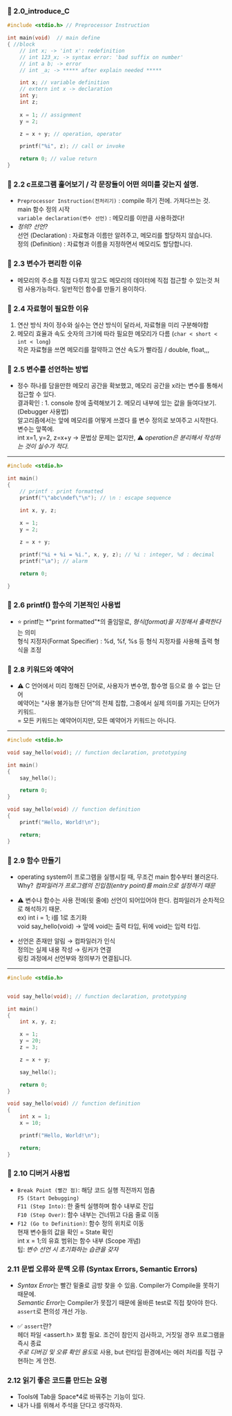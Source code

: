 ### 📌 2.0_introduce_C
``` c
#include <stdio.h> // Preprocessor Instruction

int main(void)  // main define
{ //block
    // int x; -> 'int x': redefinition
    // int 123_x; -> syntax error: 'bad suffix on number'
    // int a b; -> error
    // int _a; -> ***** after explain needed *****

    int x; // variable definition
    // extern int x -> declaration
    int y;
    int z;
    
    x = 1; // assignment
    y = 2;

    z = x + y; // operation, operator

    printf("%i", z); // call or invoke

    return 0; // value return
}
```
### 📌 2.2 c프로그램 훑어보기 / 각 문장들이 어떤 의미를 갖는지 설명.
- `Preprocessor Instruction(전처리기)` : compile 하기 전에. 가져다쓰는 것.  
  main 함수 정의 시작  
`variable declaration(변수 선언)` : 메모리를 이만큼 사용하겠다!  
- *정의? 선언?*  
  선언 (Declaration) : 자료형과 이름만 알려주고, 메모리를 할당하지 않습니다.  
  정의 (Definition) : 자료형과 이름을 지정하면서 메모리도 할당합니다.

### 📌 2.3 변수가 편리한 이유
- 메모리의 주소를 직접 다루지 않고도 메모리의 데이터에 직접 접근할 수 있는것 처럼 사용가능하다. 일반적인 함수를 만들기 용이하다.

### 📌 2.4 자료형이 필요한 이유
1. 연산 방식 차이
  정수와 실수는 연산 방식이 달라서, 자료형을 미리 구분해야함
2. 메모리 효율과 속도
  숫자의 크기에 따라 필요한 메모리가 다름 (`char < short < int < long`)  
  작은 자료형을 쓰면 메모리를 절약하고 연산 속도가 빨라짐 / double, float,,,

### 📌 2.5 변수를 선언하는 방법
- 정수 하나를 담을만한 메모리 공간을 확보했고, 메모리 공간을 x라는 변수를 통해서 접근할 수 있다.  
  결과확인 : 1. console 창에 출력해보기  2. 메모리 내부에 있는 값을 들여다보기. (Debugger 사용법)  
  알고리즘에서는 앞에 메모리를 어떻게 쓰겠다 를 변수 정의로 보여주고 시작한다. 변수는 앞쪽에.  
  int x=1, y=2, z=x+y -> 문법상 문제는 없지만, ⚠️ *operation은 분리해서 작성하는 것이 실수가 적다.*
---
``` c
#include <stdio.h>

int main()
{
    // printf : print formatted
    printf("\"abc\ndef\"\n"); // \n : escape sequence
    
    int x, y, z;

    x = 1;
    y = 2;

    z = x + y;

    printf("%i + %i = %i.", x, y, z); // %i : integer, %d : decimal
    printf("\a"); // alarm

    return 0;

}

```
### 📌 2.6 printf() 함수의 기본적인 사용법
- ⭐️ printf는 *"print formatted"*의 줄임말로, *형식(format)을 지정해서 출력한다*는 의미  
  형식 지정자(Format Specifier) : %d, %f, %s 등 형식 지정자를 사용해 출력 형식을 조정

### 📌 2.8 키워드와 예약어
- ⚠️ C 언어에서 미리 정해진 단어로, 사용자가 변수명, 함수명 등으로 쓸 수 없는 단어  
  예약어는 "사용 불가능한 단어"의 전체 집합, 그중에서 실제 의미를 가지는 단어가 키워드.  
  = 모든 키워드는 예약어이지만, 모든 예약어가 키워드는 아니다.
---
``` c
#include <stdio.h>

void say_hello(void); // function declaration, prototyping

int main()
{
    say_hello();

    return 0;
}

void say_hello(void) // function definition
{
    printf("Hello, World!\n");

    return;
}
```
### 📌 2.9 함수 만들기
- operating system이 프로그램을 실행시킬 때, 무조건 main 함수부터 불러온다.  
  Why? *컴파일러가 프로그램의 진입점(entry point)를 main으로 설정하기 때문*

- ⚠️ 변수나 함수는 사용 전에(윗 줄에) 선언이 되어있어야 한다. 컴파일러가 순차적으로 해석하기 때문.  
  ex) int i = 1; i를 1로 초기화  
  void say_hello(void) -> 앞에 void는 출력 타입, 뒤에 void는 입력 타입.

- 선언은 존재만 알림 → 컴파일러가 인식  
  정의는 실제 내용 작성 → 링커가 연결  
  링킹 과정에서 선언부와 정의부가 연결됩니다.
---
``` c
#include <stdio.h>


void say_hello(void); // function declaration, prototyping

int main()
{
    int x, y, z;

    x = 1;
    y = 20;
    z = 3;

    z = x + y;

    say_hello(); 

    return 0;
}

void say_hello(void) // function definition
{
    int x = 1;
    x = 10;

    printf("Hello, World!\n");

    return;
}
```
### 📌 2.10 디버거 사용법
- `Break Point (빨간 점)`: 해당 코드 실행 직전까지 멈춤  
`F5 (Start Debugging)`  
`F11 (Step Into)`: 한 줄씩 실행하며 함수 내부로 진입  
`F10 (Step Over)`: 함수 내부는 건너뛰고 다음 줄로 이동
- `F12 (Go to Definition)`: 함수 정의 위치로 이동  
현재 변수들의 값을 확인 = State 확인  
int x = 1;의 유효 범위는 함수 내부 (Scope 개념)  
팁: *변수 선언 시 초기화하는 습관을 갖자*

### 2.11 문법 오류와 문맥 오류 (Syntax Errors, Semantic Errors)
- *Syntax Error*는 빨간 밑줄로 금방 찾을 수 있음. Compiler가 Compile을 못하기 때문에.  
*Semantic Error*는 Compiler가 못잡기 때문에 올바른 test로 직접 찾아야 한다. `assert`로 편의성 개선 가능.

- ✅ `assert`란?  
헤더 파일 <assert.h> 포함 필요. 조건이 참인지 검사하고, 거짓일 경우 프로그램을 즉시 종료  
*주로 디버깅 및 오류 확인 용도*로 사용, but 런타임 환경에서는 에러 처리를 직접 구현하는 게 안전.

### 2.12 읽기 좋은 코드를 만드는 요령
- Tools에 Tab을 Space*4로 바꿔주는 기능이 있다.
- 내가 나를 위해서 주석을 단다고 생각하자.

